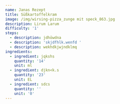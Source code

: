 ```yaml
---
name: Janas Rezept
title: Süßkartoffelkram
image: /img/wirsing-pizza_zunge mit speck_863.jpg
description: Lirum Larum
difficulty: '1'
steps:
  - description: jdhöwdna
  - description: 'skjdfhlk.wenfd '
  - description: wekhdkjwjndklmq
ingredients:
  - ingredient: jqkshs
    quantity: '14'
    unit: ml
  - ingredient: djkn<k.s
    quantity: '23'
    unit: EL
  - ingredient: sdcs
    quantity: ''
    unit: '0'
---
```


